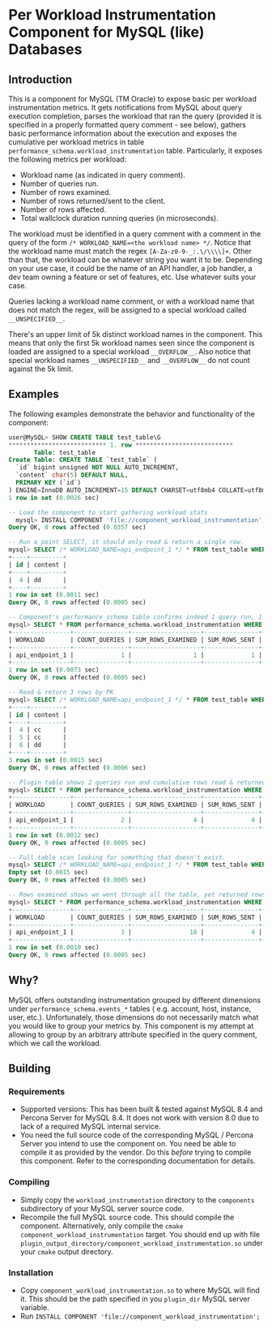 # Per Workload Instrumentation Component for MySQL (like) Databases

## Introduction
This is a component for MySQL (TM Oracle) to expose basic per workload instrumentation metrics. It gets notifications
from MySQL about query execution completion, parses the workload that ran the query (provided it is specified in a
properly formatted query comment - see below), gathers basic performance information about the execution and exposes the
cumulative per workload metrics in table `performance_schema.workload_instrumentation` table. Particularly, it exposes
the following metrics per workload:

* Workload name (as indicated in query comment).
* Number of queries run.
* Number of rows examined.
* Number of rows returned/sent to the client.
* Number of rows affected.
* Total wallclock duration running queries (in microseconds).

The workload must be identified in a query comment with a comment in the query of the form 
`/* WORKLOAD_NAME=<the workload name> */`. Notice that the workload name must match the regex `[A-Za-z0-9-_:.\/\\\\]+`.
Other than that, the workload can be whatever string you want it to be. Depending on your use case, it could be the name
of an API handler, a job handler, a dev team owning a feature or set of features, etc. Use whatever suits your case.

Queries lacking a workload name comment, or with a workload name that does not match the regex, will be assigned to a
special workload called `__UNSPECIFIED__`.

There's an upper limit of 5k distinct workload names in the component. This means that only the first 5k workload names
seen since the component is loaded are assigned to a special workload `__OVERFLOW__`. Also notice that special workload
names `__UNSPECIFIED__` and `__OVERFLOW__` do not count against the 5k limit.

## Examples
The following examples demonstrate the behavior and functionality of the component:

```sql
user@MySQL> SHOW CREATE TABLE test_table\G
*************************** 1. row ***************************
       Table: test_table
Create Table: CREATE TABLE `test_table` (
  `id` bigint unsigned NOT NULL AUTO_INCREMENT,
  `content` char(5) DEFAULT NULL,
  PRIMARY KEY (`id`)
) ENGINE=InnoDB AUTO_INCREMENT=15 DEFAULT CHARSET=utf8mb4 COLLATE=utf8mb4_0900_ai_ci
1 row in set (0.0026 sec)

-- Load the component to start gathering workload stats
  mysql> INSTALL COMPONENT 'file://component_workload_instrumentation';
Query OK, 0 rows affected (0.0357 sec)

-- Run a point SELECT, it should only read & return a single row.
mysql> SELECT /* WORKLOAD_NAME=api_endpoint_1 */ * FROM test_table WHERE id=4;
+----+---------+
| id | content |
+----+---------+
|  4 | dd      |
+----+---------+
1 row in set (0.0011 sec)
Query OK, 0 rows affected (0.0005 sec)

-- Component's performance_schema table confirms indeed 1 query run, 1 row read, 1 row returned.
mysql> SELECT * FROM performance_schema.workload_instrumentation WHERE WORKLOAD='api_endpoint_1';
+----------------+---------------+-------------------+---------------+-------------------+-----------------+
| WORKLOAD       | COUNT_QUERIES | SUM_ROWS_EXAMINED | SUM_ROWS_SENT | SUM_ROWS_AFFECTED | SUM_DURATION_US |
+----------------+---------------+-------------------+---------------+-------------------+-----------------+
| api_endpoint_1 |             1 |                 1 |             1 |                 0 |             459 |
+----------------+---------------+-------------------+---------------+-------------------+-----------------+
1 row in set (0.0073 sec)
Query OK, 0 rows affected (0.0005 sec)

-- Read & return 3 rows by PK
mysql> SELECT /* WORKLOAD_NAME=api_endpoint_1 */ * FROM test_table WHERE id BETWEEN 4 AND 6;
+----+---------+
| id | content |
+----+---------+
|  4 | cc      |
|  5 | cc      |
|  6 | dd      |
+----+---------+
3 rows in set (0.0015 sec)
Query OK, 0 rows affected (0.0006 sec)

-- Plugin table shows 2 queries run and cumulative rows read & returned from previous queries (1 + 3 = 4).
mysql> SELECT * FROM performance_schema.workload_instrumentation WHERE WORKLOAD='api_endpoint_1';
+----------------+---------------+-------------------+---------------+-------------------+-----------------+
| WORKLOAD       | COUNT_QUERIES | SUM_ROWS_EXAMINED | SUM_ROWS_SENT | SUM_ROWS_AFFECTED | SUM_DURATION_US |
+----------------+---------------+-------------------+---------------+-------------------+-----------------+
| api_endpoint_1 |             2 |                 4 |             4 |                 0 |             925 |
+----------------+---------------+-------------------+---------------+-------------------+-----------------+
1 row in set (0.0012 sec)
Query OK, 0 rows affected (0.0005 sec)

-- Full table scan looking for something that doesn't exist.
mysql> SELECT /* WORKLOAD_NAME=api_endpoint_1 */ * FROM test_table WHERE content='ddd';
Empty set (0.0015 sec)
Query OK, 0 rows affected (0.0005 sec)

-- Rows examined shows we went through all the table, yet returned rows did not increase.
mysql> SELECT * FROM performance_schema.workload_instrumentation WHERE WORKLOAD='api_endpoint_1';
+----------------+---------------+-------------------+---------------+-------------------+-----------------+
| WORKLOAD       | COUNT_QUERIES | SUM_ROWS_EXAMINED | SUM_ROWS_SENT | SUM_ROWS_AFFECTED | SUM_DURATION_US |
+----------------+---------------+-------------------+---------------+-------------------+-----------------+
| api_endpoint_1 |             3 |                18 |             4 |                 0 |            1398 |
+----------------+---------------+-------------------+---------------+-------------------+-----------------+
1 row in set (0.0010 sec)
Query OK, 0 rows affected (0.0005 sec)
```

## Why?
MySQL offers outstanding instrumentation grouped by different dimensions under `performance_schema.events_*` tables (
e.g. account, host, instance, user, etc.). Unfortunately, those dimensions do not necessarily match what you would like
to group your metrics by. This component is my attempt at allowing to group by an arbitrary attribute specified in the
query comment, which we call the workload.

## Building
### Requirements
* Supported versions: This has been built & tested against MySQL 8.4 and Percona Server for MySQL 8.4. It does
  not work with version 8.0 due to lack of a required MySQL internal service. 
* You need the full source code of the corresponding MySQL / Percona Server you intend to use the component on. You need
  be able to compile it as provided by the vendor. Do this *before* trying to compile this component. Refer to the
  corresponding documentation for details.

### Compiling
* Simply copy the `workload_instrumentation` directory to the `components` subdirectory of your MySQL server source 
  code.
* Recompile the full MySQL source code. This should compile the component. Alternatively, only compile the `cmake` 
  `component_workload_instrumentation` target. You should end up with file 
  `plugin_output_directory/component_workload_instrumentation.so` under your `cmake` output directory.

### Installation
* Copy `component_workload_instrumentation.so` to where MySQL will find it. This should be the path specified in you
  `plugin_dir` MySQL server variable.
* Run `INSTALL COMPONENT 'file://component_workload_instrumentation';`

